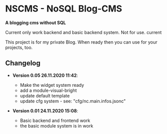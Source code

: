 # NSCMS - NoSQL Blog-CMS
__A blogging cms without SQL__ 

Current only work backend and basic backend system. Not for use. current

This project is for my private Blog. When ready then you can use for your projects, too.

## Changelog
- __Version 0.05 26.11.2020 11:42__:
  - Make the widget system ready 
  - add a module-visual-bright 
  - update default template
  - update cfg system - see: "cfg/nc.main.infos.jsonc"


- __Version 0.01 24.11.2020 15:08__:
  - Basic backend and frontend work
  - the basic module system is in work 
